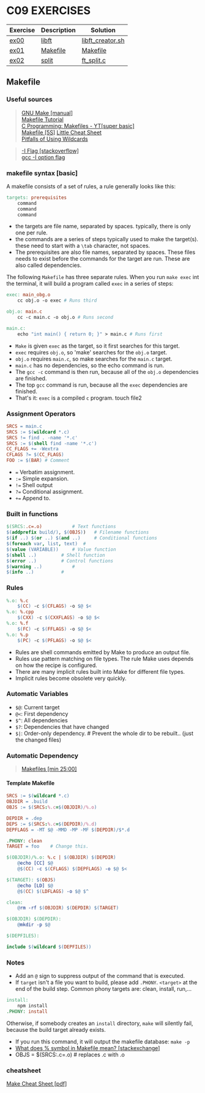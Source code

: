 # C09 EXERCISES


|Exercise  |Description |Solution                     
|----------|------------|---------
|[ex00](https://github.com/achrafelkhnissi/1337/tree/master/Piscine-2021/DAYS/C09/ex00/) | [libft](https://github.com/achrafelkhnissi/1337/tree/master/Piscine-2021/DAYS/C09/ex00/README.md) | [libft_creator.sh](https://github.com/achrafelkhnissi/1337/tree/master/Piscine-2021/DAYS/C09/ex00/libft_creator.sh)
|[ex01](https://github.com/achrafelkhnissi/1337/tree/master/Piscine-2021/DAYS/C09/ex01) | [Makefile](https://github.com/achrafelkhnissi/1337/tree/master/Piscine-2021/DAYS/C09/ex01/README.md) | [Makefile](https://github.com/achrafelkhnissi/1337/tree/master/Piscine-2021/DAYS/C099/ex01/makefile)
|[ex02](https://github.com/achrafelkhnissi/1337/tree/master/Piscine-2021/DAYS/C09/ex02) | [split](https://github.com/achrafelkhnissi/1337/tree/master/Piscine-2021/DAYS/C09/ex02/README.md) | [ft_split.c](https://github.com/achrafelkhnissi/1337/tree/master/Piscine-2021/DAYS/C09/ex02/ft_split.c)

## Makefile
### Useful sources

> [GNU Make [manual]](https://www.gnu.org/software/make/manual/html_node/index.html)\
> [Makefile Tutorial](https://makefiletutorial.com/#-wildcard)\
> [C Programming: Makefiles - YT[super basic]](https://www.youtube.com/watch?v=GExnnTaBELk&t=14s)\
> [Makefile [5S]](https://www.youtube.com/watch?v=FfG-QqRK4cY)
> [Little Cheat Sheet](https://swcarpentry.github.io/make-novice/reference.html)\
> [Pitfalls of Using Wildcards](https://www.gnu.org/software/make/manual/html_node/Wildcard-Pitfall.html#Wildcard-Pitfall)

> [-I Flag [stackoverflow]](https://stackoverflow.com/questions/27660713/including-header-file-from-static-library)\
> [gcc -I option flag](https://www.rapidtables.com/code/linux/gcc/gcc-i.html)

### makefile syntax [basic]
A makefile consists of a set of rules, a rule generally looks like this:
```makefile
targets: prerequisites
	command
	command
	command
```
- the targets are file name, separated by spaces. typically, there is only one per rule.
- the commands are a series of steps typically used to make the target(s). these need to start with a `\tab` character, not spaces.
- The prerequisites are also file names, separated by spaces. These files needs to exist before the commands for the target are run. These are also called dependencies.

The following `Makefile` has three separate rules. When you run `make exec` int the terminal, it will build a program called `exec` in a series of steps:

```Makefile
exec: main_obg.o
    cc obj.o -o exec # Runs third

obj.o: main.c
    cc -c main.c -o obj.o # Runs second

main.c:
    echo "int main() { return 0; }" > main.c # Runs first
```

- `Make` is given `exec` as the target, so it first searches for this target.
- `exec` requires `obj.o`, so 'make' searches for the `obj.o` target.
- `obj.o` requires `main.c`, so make searches for the `main.c` target.
- `main.c` has no dependencies, so the echo command is run.
- The `gcc -c` command is then run, because all of the `obj.o` dependencies are finished.
- The top `gcc` command is run, because all the `exec` dependencies are finished.
- That's it: `exec` is a compiled `c` program.
    touch file2

### Assignment Operators

```Makefile
SRCS = main.c
SRCS := $(wildcard *.c)
SRCS != find . -name '*.c'
SRCS := $(shell find -name '*.c')
CC_FLAGS += -Wextra
CFLAGS ?= $(CC_FLAGS)
FOO := $(BAR) # Comment
```
- `=` Verbatim assignment.
- `:=` Simple expansion.
- `!=` Shell output
- `?=` Conditional assignment.
- `+=` Append to.

### Built in functions

```Makefile
$(SRCS:.c=.o)			# Text functions
$(addprefix build/), $(OBJS))	# Filename functions
$(if ..) $(or ..) $(and ..) 	# Conditional functions
$(foreach var, list, text)	#
$(value (VARIABLE))		# Value function
$(shell ..)			# Shell function
$(error ..)			# Control functions
$(warning ..)			#
$(info ..)			#	
```

### Rules
```Makefile
%.o: %.c
	$(CC) -c $(CFLAGS) -o $@ $<
%.o: %.cpp
	$(CXX) -c $(CXXFLAGS) -o $@ $<
%.o: %.f
	$(FC) -c $(FFLAGS) -o $@ $<
%.o: %.p
	$(PC) -c $(PFLAGS) -o $@ $<
```
- Rules are shell commands emitted by Make to produce an output file.
- Rules use pattern matching on file types. The rule Make uses depends on how the recipe is configured.
- There are many implicit rules built into Make for different file types.
- Implicit rules become obsolete very quickly.

### Automatic Variables

- `$@`: Current target
- `@<`: First dependency
- `$^`: All dependencies
- `$?`: Dependencies that have changed
- `$|`: Order-only dependency. # Prevent the whole dir to be rebuilt.. (just the changed files)

### Automatic Dependency
> [Makefiles [min 25:00]](https://youtu.be/FfG-QqRK4cY?t=1500)

#### Template Makefile
```Makefile
SRCS := $(wildcard *.c)
OBJDIR = .build
OBJS := $(SRCS:%.c=$(OBJDIR)/%.o)

DEPDIR = .dep
DEPS := $(SRCS:%.c=$(DEPDIR)/%.d)
DEPFLAGS = -MT $@ -MMD -MP -MF $(DEPDIR)/$*.d

.PHONY: clean
TARGET = foo 	# Change this.

$(OBJDIR)/%.o: %.c | $(OBJDIR) $(DEPDIR)
	@echo [CC] $@
	@$(CC) -c $(CFLAGS) $(DEPFLAGS) -o $@ $<

$(TARGET): $(OBJS)
	@echo [LD] $@
	@$(CC) $(LDFLAGS) -o $@ $^

clean:
	@rm -rf $(OBJDIR) $(DEPDIR) $(TARGET)

$(OBJDIR) $(DEPDIR):
	@mkdir -p $@

$(DEPFILES):

include $(wildcard $(DEPFILES))
```

### Notes
- Add an `@` sign to suppress output of the command that is executed.
- If `target` isn't a file you want to build, please add `.PHONY`. `<target>` at the end of the build step. Common phony targets are: clean, install, run,...
```Makefile
install:
	npm install
.PHONY: install
```
Otherwise, if somebody creates an `install` directory, `make` will silently fail, because the build target already exists.

- If you run this command, it will output the makefile database: `make -p`
- [What does % symbol in Makefile mean? [stackexchange]](https://unix.stackexchange.com/questions/346322/what-does-symbol-in-makefile-mean)
 - OBJS = $(SRCS:.c=.o) 	# replaces .c with .o

### cheatsheet

[Make Cheat Sheet [pdf]](https://github.com/achrafelkhnissi/1337/blob/master/Piscine-2021/PDF/make_cheatsheet.pdf)
